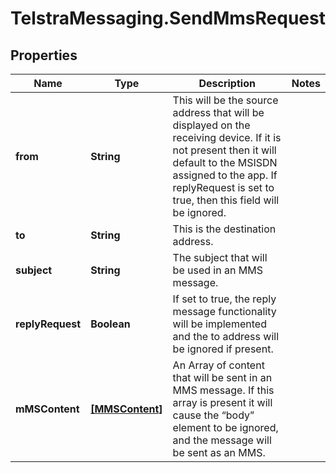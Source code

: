 # TelstraMessaging.SendMmsRequest

## Properties
Name | Type | Description | Notes
------------ | ------------- | ------------- | -------------
**from** | **String** | This will be the source address that will be displayed on the receiving device. If it is not present then it will default to the MSISDN assigned to the app. If replyRequest is set to true, then this field will be ignored. | 
**to** | **String** | This is the destination address. | 
**subject** | **String** | The subject that will be used in an MMS message. | 
**replyRequest** | **Boolean** | If set to true, the reply message functionality will be implemented and the to address will be ignored if present. | 
**mMSContent** | [**[MMSContent]**](MMSContent.md) | An Array of content that will be sent in an MMS message. If this array is present it will cause the “body” element to be ignored, and the message will be sent as an MMS. | 


